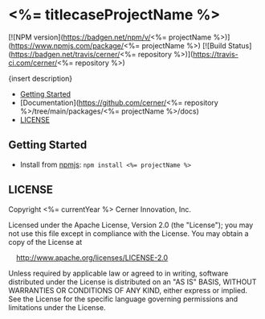 # <%= titlecaseProjectName %>

[![NPM version](https://badgen.net/npm/v/<%= projectName %>)](https://www.npmjs.com/package/<%= projectName %>)
[![Build Status](https://badgen.net/travis/cerner/<%= repository %>)](https://travis-ci.com/cerner/<%= repository %>)

{insert description}

- [Getting Started](#getting-started)
- [Documentation](https://github.com/cerner/<%= repository %>/tree/main/packages/<%= projectName %>/docs)
- [LICENSE](#license)

## Getting Started

- Install from [npmjs](https://www.npmjs.com): `npm install <%= projectName %>`

## LICENSE

Copyright <%= currentYear %> Cerner Innovation, Inc.

Licensed under the Apache License, Version 2.0 (the "License"); you may not use this file except in compliance with the License. You may obtain a copy of the License at

&nbsp;&nbsp;&nbsp;&nbsp;http://www.apache.org/licenses/LICENSE-2.0

Unless required by applicable law or agreed to in writing, software distributed under the License is distributed on an "AS IS" BASIS, WITHOUT WARRANTIES OR CONDITIONS OF ANY KIND, either express or implied. See the License for the specific language governing permissions and limitations under the License.
